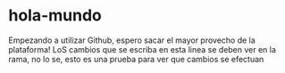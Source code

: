 # hola-mundo
Empezando a utilizar Github, espero sacar el mayor provecho de la plataforma!
LoS cambios que se escriba en esta linea se deben ver en la rama, no lo se, esto es una prueba para ver que cambios se efectuan
